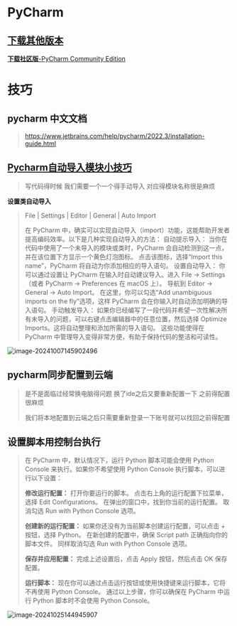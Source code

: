 #  PyCharm

## [下载其他版本](https://www.jetbrains.com.cn/pycharm/download/other.html)

[**下载社区版**-PyCharm Community Edition](https://download.jetbrains.com/python/pycharm-community-2024.2.1.exe?_gl=1*1hxao4u*_gcl_au*MTI3NTIwOTI5LjE3MjYxOTI5OTU.*_ga*MjI3NTQ0MjQwLjE3MjYxOTMwMDA.*_ga_9J976DJZ68*MTcyNjE5Mjk5OS4xLjEuMTcyNjE5MzA1My42LjAuMA..)

# 技巧

## pycharm 中文文档

> https://www.jetbrains.com/help/pycharm/2022.3/installation-guide.html

## [Pycharm自动导入模块小技巧](https://www.jqhtml.com/8948.html)

> 写代码得时候 我们需要一个一个得手动导入 对应得模块名称很是麻烦  
>
> 

**设置类自动导入**

> File | Settings | Editor | General | Auto Import
>
> 在 PyCharm 中，确实可以实现自动导入（import）功能，这能帮助开发者提高编码效率。以下是几种实现自动导入的方法：
> 自动提示导入：
> 当你在代码中使用了一个未导入的模块或类时，PyCharm 会自动检测到这一点，并在该位置下方显示一个黄色灯泡图标。
> 点击该图标，选择“Import this name”，PyCharm 将自动为你添加相应的导入语句。
> 设置自动导入：
> 你可以通过设置让 PyCharm 在输入时自动建议导入。进入 File -> Settings（或者 PyCharm -> Preferences 在 macOS 上）。
> 导航到 Editor -> General -> Auto Import。
> 在这里，你可以勾选“Add unambiguous imports on the fly”选项，这样 PyCharm 会在你输入时自动添加明确的导入语句。
> 手动触发导入：
> 如果你已经编写了一段代码并希望一次性解决所有未导入的问题，可以右键点击编辑器中的任意位置，然后选择 Optimize Imports。这将自动整理和添加所需的导入语句。
> 这些功能使得在 PyCharm 中管理导入变得非常方便，有助于保持代码的整洁和可读性。

![image-20241007145902496](https://gitee.com/yaolliuyang/blogImages/raw/master/blogImages/image-20241007145902496.png)

## pycharm同步配置到云端

> 是不是面临过经常换电脑得问题   换了ide之后又要重新配置一下 之前得配置很麻烦
>
> 我们将本地配置到云端之后只需要重新登录一下账号就可以找回之前得配置

## 设置脚本用控制台执行

> 在 PyCharm 中，默认情况下，运行 Python 脚本可能会使用 Python Console 来执行。如果你不希望使用 Python Console 执行脚本，可以进行以下设置：
>
> **修改运行配置：**
>  打开你要运行的脚本。
>  点击右上角的运行配置下拉菜单，选择 Edit Configurations。
>  在弹出的窗口中，找到你当前的运行配置。
>  取消勾选 Run with Python Console 选项。
>
> **创建新的运行配置：**
>  如果你还没有为当前脚本创建运行配置，可以点击 + 按钮，选择 Python。
>  在新创建的配置中，确保 Script path 正确指向你的脚本文件。
>  同样取消勾选 Run with Python Console 选项。
>
> **保存并应用配置：**
>  完成上述设置后，点击 Apply 按钮，然后点击 OK 保存配置。
>
> **运行脚本：**
>  现在你可以通过点击运行按钮或使用快捷键来运行脚本，它将不再使用 Python Console。
>  通过以上步骤，你可以确保在 PyCharm 中运行 Python 脚本时不会使用 Python Console。

![image-20241025144945907](https://gitee.com/yaolliuyang/blogImages/raw/master/blogImages/image-20241025144945907.png)